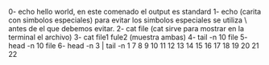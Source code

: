 0- echo hello world, en este comenado el output es standard
1- echo (carita con simbolos especiales) para evitar los simbolos especiales se utiliza \ antes de el que debemos evitar.
2- cat file (cat sirve para mostrar en la terminal el archivo)
3- cat file1 fule2 (muestra ambas)
4- tail -n 10 file
5- head -n 10 file 
6- head -n 3 | tail -n 1
7
8
9
10
11
12
13
14
15
16
17
18
19
20
21
22
